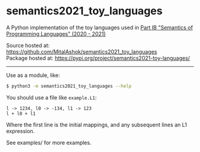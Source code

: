 semantics2021_toy_languages
===========================

A Python implementation of the toy languages used in [Part IB "Semantics of Programming Languages" (2020 - 2021)](https://www.cl.cam.ac.uk/teaching/2021/Semantics/)

Source hosted at: https://github.com/MitalAshok/semantics2021_toy_languages  
Package hosted at: https://pypi.org/project/semantics2021-toy-languages/

---

Use as a module, like:

```bash
$ python3 -m semantics2021_toy_languages --help
```

You should use a file like `example.L1`:

```
l -> 1234, l0 -> -134, l1 -> 123
l + l0 + l1
```

Where the first line is the initial mappings, and any subsequent lines an L1 expression.

See examples/ for more examples.
